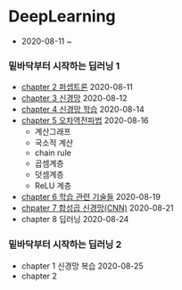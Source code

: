 # DeepLearning

  - 2020-08-11 ~
### 밑바닥부터 시작하는 딥러닝 1
  - [chapter 2 퍼셉트론](https://github.com/KIMDOKYOUNG/DeepLearning/tree/master/chapter2/XOR.ipynb) 2020-08-11
  - [chapter 3 신경망](https://github.com/KIMDOKYOUNG/DeepLearning/tree/master/chapter3/chapter_3.ipynb) 2020-08-12
  - [chapter 4 신경망 학습](https://github.com/KIMDOKYOUNG/DeepLearning/tree/master/chapter4/chapter_4.ipynb) 2020-08-14
  - [chapter 5 오차역전파법](https://github.com/KIMDOKYOUNG/DeepLearning/tree/master/chapter5/backpropagation.ipynb) 2020-08-16
    - 계산그래프
    - 국소적 계산
    - chain rule
    - 곱셈계층
    - 덧셈계층 
    - ReLU 계층
  - [chapter 6 학습 관련 기술들](https://github.com/KIMDOKYOUNG/DeepLearning/tree/master/chapter6/chapter_6.ipynb) 2020-08-19
  - [chpater 7 합성곱 신경망(CNN)](https://github.com/KIMDOKYOUNG/DeepLearning/tree/master/chapter7/chapter_7.ipynb) 2020-08-21
  - chapter 8 딥러닝 2020-08-24

  
### 밑바닥부터 시작하는 딥러닝 2
  - chapter 1 신경망 복습 2020-08-25 
  - chapter 2


